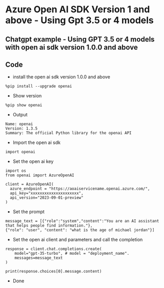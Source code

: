 # Azure Open AI SDK Version 1 and above - Using Gpt 3.5 or 4 models

## Chatgpt example - Using GPT 3.5 or 4 models with open ai sdk version 1.0.0 and above

## Code

- install the open ai sdk version 1.0.0 and above

```
%pip install --upgrade openai
```

- Show version

```
%pip show openai
```

- Output 

```
Name: openai
Version: 1.3.5
Summary: The official Python library for the openai API
```

- Import the open ai sdk

```
import openai
```

- Set the open ai key

```
import os
from openai import AzureOpenAI

client = AzureOpenAI(
  azure_endpoint = "https://aoaiservicename.openai.azure.com/", 
  api_key="xxxxxxxxxxxxxxxxxxxxx",  
  api_version="2023-09-01-preview"
)
```

- Set the prompt

```
message_text = [{"role":"system","content":"You are an AI assistant that helps people find information."},
{"role": "user", "content": "what is the age of michael jordan"}]
```

- Set the open ai client and parameters and call the completion

```
response = client.chat.completions.create(
    model="gpt-35-turbo", # model = "deployment_name".
    messages=message_text
)

print(response.choices[0].message.content)
```

- Done